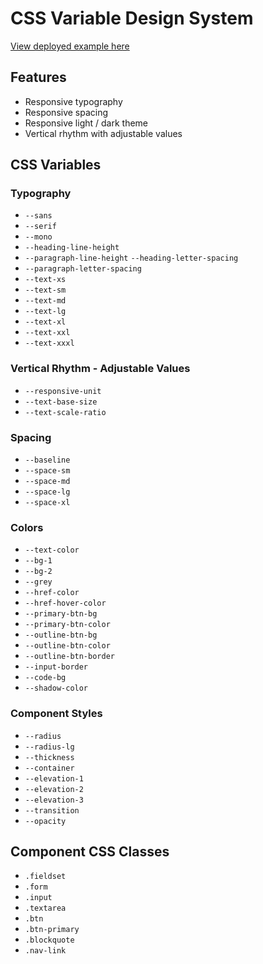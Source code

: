 # CSS Variable Design System

[View deployed example here](https://css-variable-design-system.netlify.com)

## Features

- Responsive typography
- Responsive spacing
- Responsive light / dark theme
- Vertical rhythm with adjustable values

## CSS Variables

### Typography

- `--sans`
- `--serif`
- `--mono`
- `--heading-line-height`
- `--paragraph-line-height`
  `--heading-letter-spacing`
- `--paragraph-letter-spacing`
- `--text-xs`
- `--text-sm`
- `--text-md`
- `--text-lg`
- `--text-xl`
- `--text-xxl`
- `--text-xxxl`

### Vertical Rhythm - Adjustable Values

- `--responsive-unit`
- `--text-base-size`
- `--text-scale-ratio`

### Spacing

- `--baseline`
- `--space-sm`
- `--space-md`
- `--space-lg`
- `--space-xl`

### Colors

- `--text-color`
- `--bg-1`
- `--bg-2`
- `--grey`
- `--href-color`
- `--href-hover-color`
- `--primary-btn-bg`
- `--primary-btn-color`
- `--outline-btn-bg`
- `--outline-btn-color`
- `--outline-btn-border`
- `--input-border`
- `--code-bg`
- `--shadow-color`

### Component Styles

- `--radius`
- `--radius-lg`
- `--thickness`
- `--container`
- `--elevation-1`
- `--elevation-2`
- `--elevation-3`
- `--transition`
- `--opacity`

## Component CSS Classes

- `.fieldset`
- `.form`
- `.input`
- `.textarea`
- `.btn`
- `.btn-primary`
- `.blockquote`
- `.nav-link`
